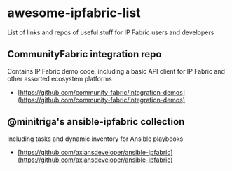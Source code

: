 # awesome-ipfabric-list
List of links and repos of useful stuff for IP Fabric users and developers

## CommunityFabric integration repo
Contains IP Fabric demo code, including a basic API client for IP Fabric and other assorted ecosystem platforms
* [https://github.com/community-fabric/integration-demos](https://github.com/community-fabric/integration-demos)

## @minitriga's ansible-ipfabric collection
Including tasks and dynamic inventory for Ansible playbooks
* [https://github.com/axiansdeveloper/ansible-ipfabric](https://github.com/axiansdeveloper/ansible-ipfabric)
